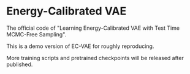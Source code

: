 # Energy-Calibrated VAE

The official code of "Learning Energy-Calibrated VAE with Test Time MCMC-Free Sampling".

This is a demo version of EC-VAE for roughly reproducing.

More training scripts and pretrained checkpoints will be released after published.

